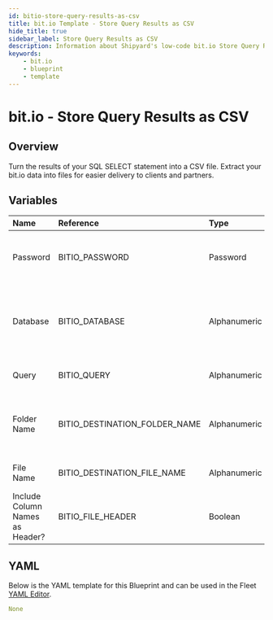```yaml
---
id: bitio-store-query-results-as-csv
title: bit.io Template - Store Query Results as CSV
hide_title: true
sidebar_label: Store Query Results as CSV
description: Information about Shipyard's low-code bit.io Store Query Results as CSV blueprint. Turn the results of your SQL SELECT statement into a CSV file. 
keywords:
    - bit.io
    - blueprint
    - template
---
```


# bit.io - Store Query Results as CSV

## Overview
Turn the results of your SQL SELECT statement into a CSV file. Extract your bit.io data into files for easier delivery to clients and partners.

## Variables

| Name | Reference | Type | Required | Default | Options | Description |
|:-----|:----------|:-----|:---------|:--------|:--------|:------------|
| Password | BITIO_PASSWORD  | Password |:white_check_mark: | - | - | Password associated to your bit.io account. For more information, see the Authorization documentation. |
| Database | BITIO_DATABASE  | Alphanumeric |:white_check_mark: | - | - | Name of the database to connect to. This is the same as your current repository name, which has the structure user_name/repo_name. |
| Query | BITIO_QUERY  | Alphanumeric |:white_check_mark: | - | - | A SELECT statement that returns data. Formatting is ignored. |
| Folder Name | BITIO_DESTINATION_FOLDER_NAME  | Alphanumeric |:heavy_minus_sign: | - | - | The folder structure that you want your CSV to be created in. If left blank, the file will be created in the home directory. |
| File Name | BITIO_DESTINATION_FILE_NAME  | Alphanumeric |:white_check_mark: | output.csv | - | The file name that you want your generated CSV to have. |
| Include Column Names as Header? | BITIO_FILE_HEADER  | Boolean |:white_check_mark: | True | - | If checked, your CSV file will include a header row with column names. |

## YAML
Below is the YAML template for this Blueprint and can be used in the Fleet [YAML Editor](../../reference/fleets/yaml-editor.md).
```yaml
None
```
